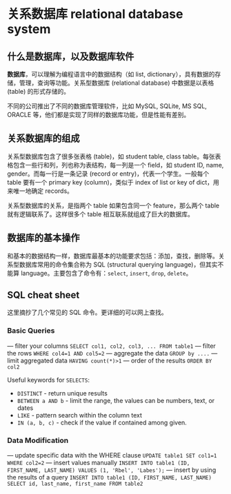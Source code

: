 # 关系数据库 relational database system

## 什么是数据库，以及数据库软件
**数据库**，可以理解为编程语言中的数据结构（如 list, dictionary），具有数据的存储，管理，查询等功能。关系型数据库 (relational database) 中数据是以表格 (table) 的形式存储的。

不同的公司推出了不同的数据库管理软件，比如 MySQL, SQLite, MS SQL, ORACLE 等，他们都是实现了同样的数据库功能，但是性能有差别。

## 关系数据库的组成
关系型数据库包含了很多张表格 (table)，如 student table, class table。每张表格包含一些行和列，列也称为表结构，每一列是一个 field，如 student ID, name, gender。而每一行是一条记录 (record or entry)，代表一个学生。一般每个 table 要有一个 primary key (column)，类似于 index of list or key of dict，用来唯一地确定 records。

关系型数据库的关系，是指两个 table 如果包含同一个 feature，那么两个 table 就有逻辑联系了。这样很多个 table 相互联系就组成了巨大的数据库。

## 数据库的基本操作
和基本的数据结构一样，数据库最基本的功能要求包括：添加，查找，删除等。关系型数据库常用的命令集合称为 SQL (structural querying language)，但其实不能算 language。主要包含了命令有：`select`, `insert`, `drop`, `delete`。

## SQL cheat sheet
这里摘抄了几个常见的 SQL 命令。更详细的可以网上查找。

### Basic Queries
— filter your columns
	`SELECT col1, col2, col3, ... FROM table1`
— filter the rows
	`WHERE col4=1 AND col5=2`
— aggregate the data
	`GROUP by ....`
— limit aggregated data
	`HAVING count(*)>1`
— order of the results
	`ORDER BY col2`

Useful keywords for `SELECTS`:
- `DISTINCT` - return unique results
- `BETWEEN a AND b` - limit the range, the values can be numbers, text, or dates
- `LIKE` - pattern search within the column text
- `IN (a, b, c)` - check if the value if contained among given.

### Data Modification
— update specific data with the WHERE clause
	`UPDATE table1 SET col1=1 WHERE col2=2`
— insert values manually
	`INSERT INTO table1 (ID, FIRST_NAME, LAST_NAME) VALUES (1, 'Rbel', 'Labes');`
— insert by using the results of a query
	`INSERT INTO table1 (ID, FIRST_NAME, LAST_NAME) SELECT id, last_name, first_name FROM table2`
